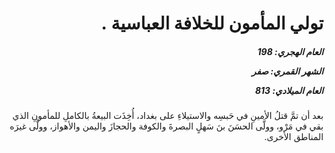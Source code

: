 <h1 dir="rtl">تولي المأمون للخلافة العباسية  .</h1>

<h5 dir="rtl">العام الهجري:  198

الشهر القمري: صفر

العام الميلادي: 813</h5>

<p dir="rtl">بعد أن تمَّ قتلُ الأمينِ في حَبسِه والاستيلاءِ على بغداد، أُخِذَت البيعةُ بالكاملِ للمأمونِ الذي بقي في مَرْو، وولَّى الحسَنَ بنَ سَهلٍ البصرةَ والكوفة والحجازَ واليمن والأهواز، وولَّى غيرَه المناطق الأخرى.</p></br>
